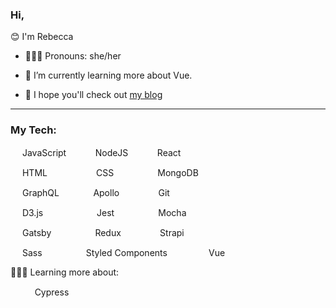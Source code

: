 ### Hi,

😊 I'm Rebecca

- 👱🏻‍♀️ Pronouns: she/her

- 🌱 I’m currently learning more about Vue.  

- 🤗 I hope you'll check out [my blog](https://blog.rebeccahirai.com)

---

 ### My Tech:
 
[<img src="https://simpleicons.org/icons/javascript.svg" width="15"/>](https://simpleicons.org/icons/javascript.svg) JavaScript &nbsp; &nbsp; &nbsp;  [<img src="https://simpleicons.org/icons/node-dot-js.svg" width="15"/>](https://simpleicons.org/icons/node-dot-js.svg) NodeJS  &nbsp; &nbsp; &nbsp;   [<img src="https://simpleicons.org/icons/react.svg" width="15"/>](https://simpleicons.org/icons/react.svg) React     

[<img src="https://simpleicons.org/icons/html5.svg" width="15"/>](https://simpleicons.org/icons/html5.svg) HTML  &nbsp; &nbsp; &nbsp; &nbsp;  &nbsp; &nbsp; &nbsp;  [<img src="https://simpleicons.org/icons/css3.svg" width="15"/>](https://simpleicons.org/icons/css3.svg) CSS   &nbsp; &nbsp; &nbsp;  &nbsp; &nbsp; &nbsp; [<img src="https://simpleicons.org/icons/mongodb.svg" width="15"/>](https://simpleicons.org/icons/mongodb.svg) MongoDB


[<img src="https://simpleicons.org/icons/graphql.svg" width="15"/>](https://simpleicons.org/icons/graphql.svg) GraphQL   &nbsp; &nbsp; &nbsp; &nbsp;  [<img src="https://simpleicons.org/icons/apollographql.svg" width="15"/>](https://simpleicons.org/icons/apollographql.svg) Apollo   &nbsp; &nbsp; &nbsp; &nbsp; &nbsp;  [<img src="https://simpleicons.org/icons/git.svg" width="15"/>](https://simpleicons.org/icons/git.svg) Git


[<img src="https://simpleicons.org/icons/d3-dot-js.svg" width="15"/>](https://simpleicons.org/icons/d3-dot-js.svg) D3.js  &nbsp; &nbsp; &nbsp;  &nbsp; &nbsp; &nbsp; &nbsp;  &nbsp; [<img src="https://simpleicons.org/icons/jest.svg" width="15"/>](https://simpleicons.org/icons/jest.svg) Jest  &nbsp; &nbsp; &nbsp;  &nbsp; &nbsp; &nbsp;  [<img src="https://simpleicons.org/icons/mocha.svg" width="15"/>](https://simpleicons.org/icons/mocha.svg) Mocha

[<img src="https://simpleicons.org/icons/gatsby.svg" width="15"/>](https://simpleicons.org/icons/gatsby.svg) Gatsby &nbsp; &nbsp;  &nbsp; &nbsp; &nbsp; &nbsp; [<img src="https://simpleicons.org/icons/redux.svg" width="15"/>](https://simpleicons.org/icons/redux.svg) Redux &nbsp; &nbsp;  &nbsp; &nbsp; &nbsp; [<img src="https://simpleicons.org/icons/strapi.svg" width="15"/>](https://simpleicons.org/icons/strapi.svg) Strapi 


[<img src="https://simpleicons.org/icons/sass.svg" width="15"/>](https://simpleicons.org/icons/sass.svg) Sass  &nbsp; &nbsp; &nbsp;  &nbsp; &nbsp; &nbsp; [<img src="https://simpleicons.org/icons/styled-components.svg" width="15"/>](https://simpleicons.org/icons/styled-components.svg) Styled Components  &nbsp;  &nbsp;  &nbsp; 
      &nbsp; &nbsp; &nbsp;[<img src="https://simpleicons.org/icons/vue-dot-js.svg" width="15"/>](https://simpleicons.org/icons/vue-dot-js.svg) Vue


👩🏼‍💻 Learning more about: 

  &nbsp; &nbsp; &nbsp;[<img src="https://simpleicons.org/icons/cypress.svg" width="15"/>](https://simpleicons.org/icons/cypress.svg) Cypress


  



<!--
**rebecca1231/rebecca1231** is a ✨ _special_ ✨ repository because its `README.md` (this file) appears on your GitHub profile.
- 👯 I’m looking to collaborate on ... 
- 📫 How to reach me: ...
- 💬 My motto...  Dream it, believe it, build it. 
- 🤔 I’m looking for help with ... learning some Vue.


- ⚡ Fun fact: ... 

 &nbsp; &nbsp; &nbsp;[<img src="https://simpleicons.org/icons/postgresql.svg" width="15"/>](https://simpleicons.org/icons/postgresql.svg) PostgreSQL

[Opine!](https://github.com/rebecca1231/Opine)...  refactoring and testing!

-->
